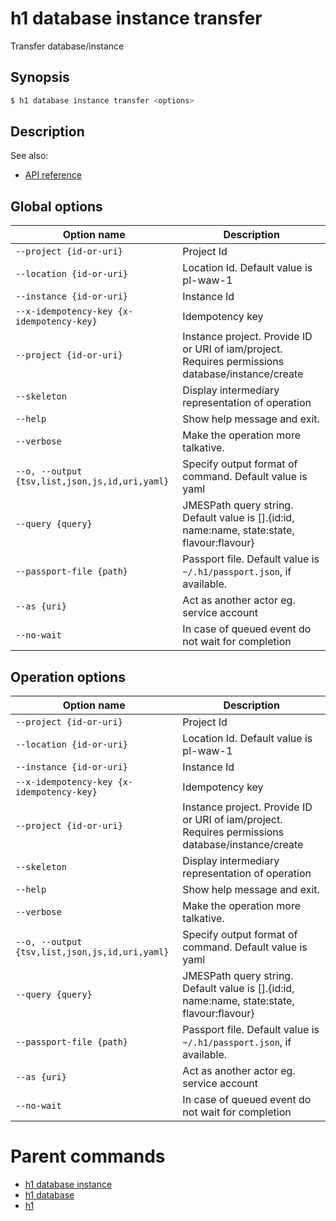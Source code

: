 
# h1 database instance transfer

Transfer database/instance

## Synopsis

```bash
$ h1 database instance transfer <options>
```

## Description

See also:

* [API reference](https://api.hyperone.com/v2/docs#operation/database_project_instance_transfer)

## Global options

| Option name                                        | Description                                                                                       |
| -------------------------------------------------- | ------------------------------------------------------------------------------------------------- |
| ```--project {id-or-uri}```                        | Project Id                                                                                        |
| ```--location {id-or-uri}```                       | Location Id. Default value is pl-waw-1                                                            |
| ```--instance {id-or-uri}```                       | Instance Id                                                                                       |
| ```--x-idempotency-key {x-idempotency-key}```      | Idempotency key                                                                                   |
| ```--project {id-or-uri}```                        | Instance project. Provide ID or URI of iam/project. Requires permissions database/instance/create |
| ```--skeleton```                                   | Display intermediary representation of operation                                                  |
| ```--help```                                       | Show help message and exit.                                                                       |
| ```--verbose```                                    | Make the operation more talkative.                                                                |
| ```--o, --output {tsv,list,json,js,id,uri,yaml}``` | Specify output format of command. Default value is yaml                                           |
| ```--query {query}```                              | JMESPath query string. Default value is [].\{id:id, name:name, state:state, flavour:flavour\}     |
| ```--passport-file {path}```                       | Passport file. Default value is ```~/.h1/passport.json```, if available.                          |
| ```--as {uri}```                                   | Act as another actor eg. service account                                                          |
| ```--no-wait```                                    | In case of queued event do not wait for completion                                                |

## Operation options

| Option name                                        | Description                                                                                       |
| -------------------------------------------------- | ------------------------------------------------------------------------------------------------- |
| ```--project {id-or-uri}```                        | Project Id                                                                                        |
| ```--location {id-or-uri}```                       | Location Id. Default value is pl-waw-1                                                            |
| ```--instance {id-or-uri}```                       | Instance Id                                                                                       |
| ```--x-idempotency-key {x-idempotency-key}```      | Idempotency key                                                                                   |
| ```--project {id-or-uri}```                        | Instance project. Provide ID or URI of iam/project. Requires permissions database/instance/create |
| ```--skeleton```                                   | Display intermediary representation of operation                                                  |
| ```--help```                                       | Show help message and exit.                                                                       |
| ```--verbose```                                    | Make the operation more talkative.                                                                |
| ```--o, --output {tsv,list,json,js,id,uri,yaml}``` | Specify output format of command. Default value is yaml                                           |
| ```--query {query}```                              | JMESPath query string. Default value is [].\{id:id, name:name, state:state, flavour:flavour\}     |
| ```--passport-file {path}```                       | Passport file. Default value is ```~/.h1/passport.json```, if available.                          |
| ```--as {uri}```                                   | Act as another actor eg. service account                                                          |
| ```--no-wait```                                    | In case of queued event do not wait for completion                                                |

# Parent commands

* [h1 database instance](./../README.md)
* [h1 database](./../../README.md)
* [h1](./../../../README.md)

